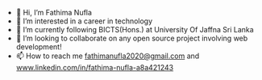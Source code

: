 - 👋 Hi, I’m Fathima Nufla
- 👀 I’m interested in a career in technology
- 🌱 I’m currently following BICTS(Hons.) at University Of Jaffna Sri Lanka
- 💞️ I’m looking to collaborate on any open source project involving web development!
- 📫 How to reach me fathimanufla2020@gmail.com and www.linkedin.com/in/fathima-nufla-a8a421243

<!---
FathimaNufla2000/FathimaNufla2000 is a ✨ special ✨ repository because its `README.md` (this file) appears on your GitHub profile.
You can click the Preview link to take a look at your changes.
--->
